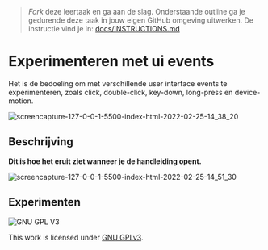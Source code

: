 > _Fork_ deze leertaak en ga aan de slag. Onderstaande outline ga je gedurende deze taak in jouw eigen GitHub omgeving uitwerken. De instructie vind je in: [docs/INSTRUCTIONS.md](docs/INSTRUCTIONS.md)

# Experimenteren met ui events
Het is de bedoeling om met verschillende user interface events te experimenteren, zoals click, double-click, key-down, long-press en device-motion.

![screencapture-127-0-0-1-5500-index-html-2022-02-25-14_38_20](https://user-images.githubusercontent.com/69635977/155724756-98da1037-5535-4f7c-a954-0adc8782126f.png)

## Beschrijving
<!-- In de Beschrijving staat hoe je project er uit ziet, hoe het werkt en wat je er mee kan. -->

**Dit is hoe het eruit ziet wanneer je de handleiding opent.**

![screencapture-127-0-0-1-5500-index-html-2022-02-25-14_51_30](https://user-images.githubusercontent.com/69635977/155726673-169063c7-393a-4ba5-b3b5-2df4cd072abe.png)

<!-- Voeg een link toe naar Github Pages 🌐-->

## Experimenten
<!-- In de Experimenten beschrijf je wat je per experimnet hebt gedaan en documenteer je de code aan de hand van voorbeelden -->
<!-- Voeg een mooie poster visual toe 📸 per experiment -->


![GNU GPL V3](https://www.gnu.org/graphics/gplv3-127x51.png)

This work is licensed under [GNU GPLv3](./LICENSE).
